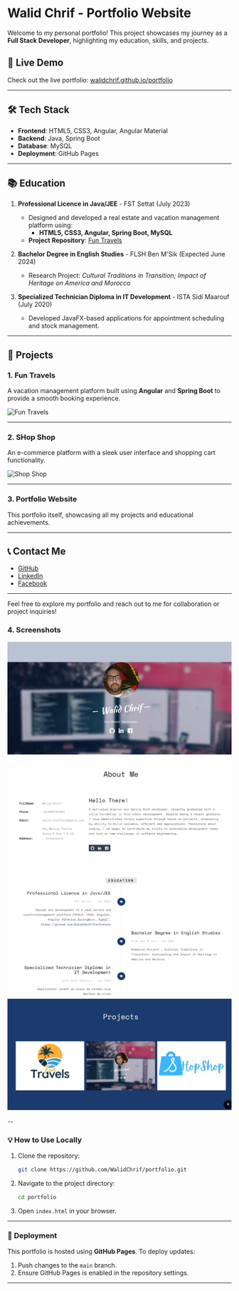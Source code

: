 # Walid Chrif - Portfolio Website

Welcome to my personal portfolio! This project showcases my journey as a **Full Stack Developer**, highlighting my education, skills, and projects. 

## 🔗 Live Demo
Check out the live portfolio: [walidchrif.github.io/portfolio](https://walidchrif.github.io/portfolio/)

---

## 🛠️ Tech Stack

- **Frontend**: HTML5, CSS3, Angular, Angular Material  
- **Backend**: Java, Spring Boot  
- **Database**: MySQL  
- **Deployment**: GitHub Pages

---

## 📚 Education

1. **Professional Licence in Java/JEE** - FST Settat (July 2023)  
   - Designed and developed a real estate and vacation management platform using:
     - **HTML5, CSS3, Angular, Spring Boot, MySQL**
   - **Project Repository**: [Fun Travels](https://github.com/WalidChrif/FunTravels)

2. **Bachelor Degree in English Studies** - FLSH Ben M'Sik (Expected June 2024)  
   - Research Project: *Cultural Traditions in Transition; Impact of Heritage on America and Morocco*

3. **Specialized Technician Diploma in IT Development** - ISTA Sidi Maarouf (July 2020)  
   - Developed JavaFX-based applications for appointment scheduling and stock management.

---

## 🎨 Projects

### 1. Fun Travels  
A vacation management platform built using **Angular** and **Spring Boot** to provide a smooth booking experience.

![Fun Travels](./portfolio-screenshot-5.jpeg)

---

### 2. SHop Shop  
An e-commerce platform with a sleek user interface and shopping cart functionality.

![Shop Shop](./portfolio-screenshot-4.jpeg)

---

### 3. Portfolio Website  
This portfolio itself, showcasing all my projects and educational achievements.

---

## 📞 Contact Me

- [GitHub](https://github.com/WalidChrif)  
- [LinkedIn](https://linkedin.com)  
- [Facebook](https://facebook.com)  

---

Feel free to explore my portfolio and reach out to me for collaboration or project inquiries!

### 4. Screenshots
![Intro](https://github.com/WalidChrif/portfolio/blob/main/src/assets/images/screenshots/portfolio-screenshot-1.jpeg)
![AboutMe](https://github.com/WalidChrif/portfolio/blob/main/src/assets/images/screenshots/portfolio-screenshot-2.jpeg)
![Education](https://github.com/WalidChrif/portfolio/blob/main/src/assets/images/screenshots/portfolio-screenshot-4.jpeg)
![projects](https://github.com/WalidChrif/portfolio/blob/main/src/assets/images/screenshots/portfolio-screenshot-5.jpeg)


--

### 💡 How to Use Locally
1. Clone the repository:
   ```bash
   git clone https://github.com/WalidChrif/portfolio.git
   ```
2. Navigate to the project directory:
   ```bash
   cd portfolio
   ```
3. Open `index.html` in your browser.

---

### 🚀 Deployment
This portfolio is hosted using **GitHub Pages**. To deploy updates:
1. Push changes to the `main` branch.
2. Ensure GitHub Pages is enabled in the repository settings.

---
